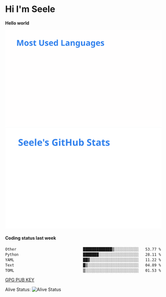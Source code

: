 <h1>Hi I'm Seele</h1>

<b>Hello world</b>

<img src='/assets/top-langs.svg' alt="Seele's github langs"> <img src='/assets/stats.svg' alt="Seele's github stats" >

<h4>Coding status last week </h4>

<!--START_SECTION:waka-->

```txt
Other                              █████████████▒░░░░░░░░░░░   53.77 %
Python                             ███████░░░░░░░░░░░░░░░░░░   28.11 %
YAML                               ██▓░░░░░░░░░░░░░░░░░░░░░░   11.22 %
Text                               █▒░░░░░░░░░░░░░░░░░░░░░░░   04.89 %
TOML                               ▒░░░░░░░░░░░░░░░░░░░░░░░░   01.53 %
```

<!--END_SECTION:waka-->

[GPG PUB KEY](https://keys.openpgp.org/vks/v1/by-fingerprint/3FCE91BF5B9666B55B67213C4C57B7824A5B6680)

Alive Status: ![Alive Status](https://hc.dvd.moe/b/2/8b44cecc-1f43-4449-9b4b-9c7fd754673c.svg)
